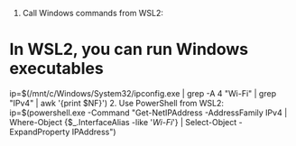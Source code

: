  1. Call Windows commands from WSL2:
  # In WSL2, you can run Windows executables
  ip=$(/mnt/c/Windows/System32/ipconfig.exe | grep -A 4 "Wi-Fi" | grep "IPv4" | awk '{print $NF}')
  2. Use PowerShell from WSL2:
  ip=$(powershell.exe -Command "Get-NetIPAddress -AddressFamily IPv4 | Where-Object {\$_.InterfaceAlias -like '*Wi-Fi*'} | Select-Object -ExpandProperty IPAddress")